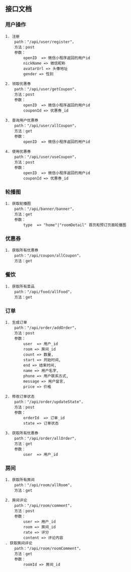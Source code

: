 ## 接口文档
### 用户操作
    1. 注册
        path："/api/user/register"，
        方法：post
        参数：
            openID  => 微信小程序返回的用户id
            nickName => 微信昵称
            avatarUrl => 头像地址
            gender => 性别

    2. 领取优惠券
        path："/api/user/getCoupon"，
        方法：post
        参数：
            openID  => 微信小程序返回的用户id
            couponId => 优惠券_id

    3. 查询用户优惠券
        path："/api/user/allCoupon"，
        方法：get
        参数：
            openID  => 微信小程序返回的用户id

    4. 使用优惠券
        path："/api/user/useCoupon"，
        方法：post
        参数：
            openID  => 微信小程序返回的用户id
            couponId => 优惠券_id  

### 轮播图
    1. 获取轮播图
        path："/api/banner/banner"，
        方法：get
        参数：
            type  => "home"|"roomDetail" 首页和预订页面轮播图

### 优惠券
    1. 获取所有优惠券
        path："/api/coupon/allCoupon"，
        方法：get

### 餐饮
    1. 获取所有菜品
        path："/api/food/allFood"，
        方法：get

### 订单
    1. 生成订单
        path："/api/order/addOrder"，
        方法：post
        参数：
            user  => 用户_id
            room => 房间_id  
            count => 数量,
            start => 开始时间,
            end => 结束时间,
            name => 用户名字,
            phone => 用户联系方式,
            message => 用户留言,
            price => 价格

    2. 修改订单状态
        path："/api/order/updateState"，
        方法：post
        参数：
            orderId  => 订单_id
            state => 订单状态

    3. 获取所有优惠券
        path："/api/order/allOrder"，
        方法：get
        参数：
            user  => 用户_id

### 房间
    1. 获取所有房间
        path："/api/room/allRoom"，
        方法：get
    
    2. 房间评论
        path："/api/room/comment"，
        方法：post
        参数：
            user => 用户_id
            room => 房间_id
            rate => 评分
            content => 评论内容
    . 获取房间评论
        path："/api/room/roomComment"，
        方法：get
        参数：
            roomId => 房间_id


    
